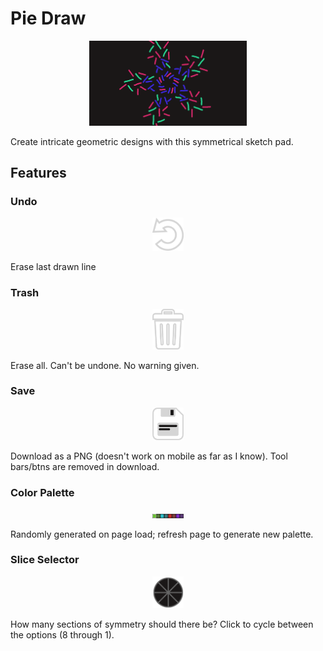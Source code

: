 # Pie Draw

<p align='center'>
  <img src='readme/example_output.png' width=50%>
</p>

Create intricate geometric designs with this symmetrical sketch pad.

## Features

### Undo

<p align='center'>
  <img src='assets/imgs/undo.png' width=10%>
</p>

Erase last drawn line

### Trash

<p align='center'>
  <img src='assets/imgs/erase_all.png' width=10%>
</p>

Erase all. Can't be undone. No warning given.

### Save

<p align='center'>
  <img src='assets/imgs/save.png' width=10%>
</p>

Download as a PNG (doesn't work on mobile as far as I know).  Tool bars/btns are removed in download.

### Color Palette

<p align='center'>
  <img src='readme/color_palette.png' width=10%>
</p>

Randomly generated on page load; refresh page to generate new palette.

### Slice Selector

<p align='center'>
  <img src='readme/slice_selector.png' width=10%>
</p>

How many sections of symmetry should there be? Click to cycle between the options (8 through 1).
